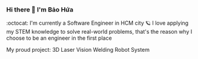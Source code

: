 ### Hi there 👋 I'm Bảo Hứa 

:octocat: I'm currently a Software Engineer in HCM city 
🪐 I love applying my STEM knowledge to solve real-world problems, that's the reason why I choose to be an engineer in the first place

My proud project: 3D Laser Vision Welding Robot System
